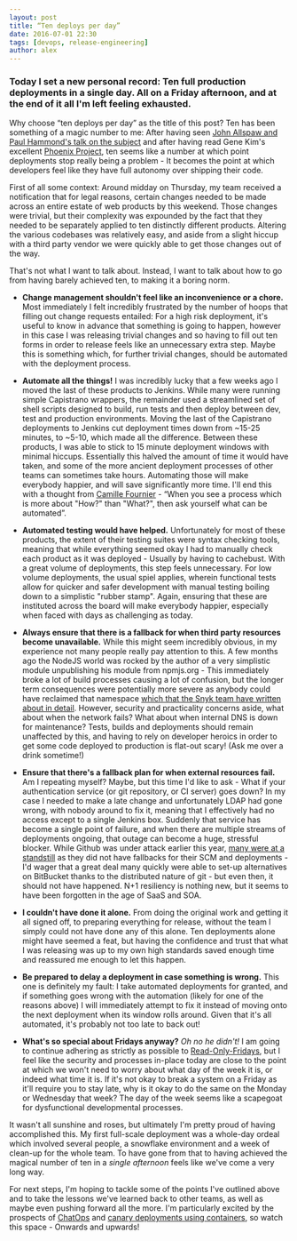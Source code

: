 ```yaml
---
layout: post
title: “Ten deploys per day”
date: 2016-07-01 22:30
tags: [devops, release-engineering]
author: alex
---
```


### Today I set a new personal record: Ten full production deployments in a single day.  All on a Friday afternoon, and at the end of it all I'm left feeling exhausted.

Why choose “ten deploys per day” as the title of this post?  Ten has been something of a magic number to me: After having seen [John Allspaw and Paul Hammond's talk on the subject](https://www.youtube.com/watch?v=LdOe18KhtT4) and after having read Gene Kim's excellent [Phoenix Project](https://www.amazon.co.uk/dp/B00AZRBLHO), ten seems like a number at which point deployments stop really being a problem - It becomes the point at which developers feel like they have full autonomy over shipping their code.

First of all some context: Around midday on Thursday, my team received a notification that for legal reasons, certain changes needed to be made across an entire estate of web products by this weekend.  Those changes were trivial, but their complexity was expounded by the fact that they needed to be separately applied to ten distinctly different products.  Altering the various codebases was relatively easy, and aside from a slight hiccup with a third party vendor we were quickly able to get those changes out of the way. 

That's not what I want to talk about.  Instead, I want to talk about how to go from having barely achieved ten, to making it a boring norm.

- **Change management shouldn't feel like an inconvenience or a chore.**  Most immediately I felt incredibly frustrated by the number of hoops that filling out change requests entailed: For a high risk deployment, it's useful to know in advance that something is going to happen, however in this case I was releasing trivial changes and so having to fill out ten forms in order to release feels like an unnecessary extra step.  Maybe this is something which, for further trivial changes, should be automated with the deployment process.

- **Automate all the things!**  I was incredibly lucky that a few weeks ago I moved the last of these products to Jenkins.  While many were running simple Capistrano wrappers, the remainder used a streamlined set of shell scripts designed to build, run tests and then deploy between dev, test and production environments.  Moving the last of the Capistrano deployments to Jenkins cut deployment times down from ~15-25 minutes, to ~5-10, which made all the difference.  Between these products, I was able to stick to 15 minute deployment windows with minimal hiccups.  Essentially this halved the amount of time it would have taken, and some of the more ancient deployment processes of other teams can sometimes take hours.  Automating those will make everybody happier, and will save significantly more time.  I'll end this with a thought from [Camille Fournier](https://twitter.com/skamille) - “When you see a process which is more about "How?" than "What?", then ask yourself what can be automated”.

- **Automated testing would have helped.**  Unfortunately for most of these products, the extent of their testing suites were syntax checking tools, meaning that while everything seemed okay I had to manually check each product as it was deployed - Usually by having to cachebust.  With a great volume of deployments, this step feels unnecessary.  For low volume deployments, the usual spiel applies, wherein functional tests allow for quicker and safer development with manual testing boiling down to a simplistic "rubber stamp".  Again, ensuring that these are instituted across the board will make everybody happier, especially when faced with days as challenging as today.

- **Always ensure that there is a fallback for when third party resources become unavailable.**  While this might seem incredibly obvious, in my experience not many people really pay attention to this.  A few months ago the NodeJS world was rocked by the author of a very simplistic module unpublishing his module from npmjs.org - This immediately broke a lot of build processes causing a lot of confusion, but the longer term consequences were potentially more severe as anybody could have reclaimed that namespace [which that the Snyk team have written about in detail](http://blog.npmjs.org/post/141577284765/kik-left-pad-and-npm).  However, security and practicality concerns aside, what about when the network fails?  What about when internal DNS is down for maintenance?  Tests, builds and deployments should remain unaffected by this, and having to rely on developer heroics in order to get some code deployed to production is flat-out scary! (Ask me over a drink sometime!)

- **Ensure that there's a fallback plan for when external resources fail.**  Am I repeating myself?  Maybe, but this time I'd like to ask - What if your authentication service (or git repository, or CI server) goes down?  In my case I needed to make a late change and unfortunately LDAP had gone wrong, with nobody around to fix it, meaning that I effectively had no access except to a single Jenkins box.  Suddenly that service has become a single point of failure, and when there are multiple streams of deployments ongoing, that outage can become a huge, stressful blocker.  While Github was under attack earlier this year, [many were at a standstill](https://news.ycombinator.com/item?id=9275041) as they did not have fallbacks for their SCM and deployments - I'd wager that a great deal many quickly were able to set-up alternatives on BitBucket thanks to the distributed nature of git - but even then, it should not have happened.  N+1 resiliency is nothing new, but it seems to have been forgotten in the age of SaaS and SOA.

- **I couldn't have done it alone.**  From doing the original work and getting it all signed off, to preparing everything for release, without the team I simply could not have done any of this alone.  Ten deployments alone might have seemed a feat, but having the confidence and trust that what I was releasing was up to my own high standards saved enough time and reassured me enough to let this happen.

- **Be prepared to delay a deployment in case something is wrong.**  This one is definitely my fault: I take automated deployments for granted, and if something goes wrong with the automation (likely for one of the reasons above) I will immediately attempt to fix it instead of moving onto the next deployment when its window rolls around.  Given that it's all automated, it's probably not too late to back out!

- **What's so special about Fridays anyway?**  _Oh no he didn't!_  I am going to continue adhering as strictly as possible to [Read-Only-Fridays](http://isitreadonlyfriday.com/), but I feel like the security and processes in-place today are close to the point at which we won't need to worry about what day of the week it is, or indeed what time it is.  If it's not okay to break a system on a Friday as it'll require you to stay late, why is it okay to do the same on the Monday or Wednesday that week?  The day of the week seems like a scapegoat for dysfunctional developmental processes.

It wasn't all sunshine and roses, but ultimately I'm pretty proud of having accomplished this.  My first full-scale deployment was a whole-day ordeal which involved several people, a snowflake environment and a week of clean-up for the whole team.  To have gone from that to having achieved the magical number of ten in a _single afternoon_ feels like we've come a very long way.

For next steps, I'm hoping to tackle some of the points I've outlined above and to take the lessons we've learned back to other teams, as well as maybe even pushing forward all the more.  I'm particularly excited by the prospects of [ChatOps](https://www.youtube.com/watch?v=NST3u-GjjFw) and [canary deployments using containers](http://www.slideshare.net/ArjanSchaaf/zero-downtimejavadeploymentswithdockerandkubernetes), so watch this space - Onwards and upwards!
